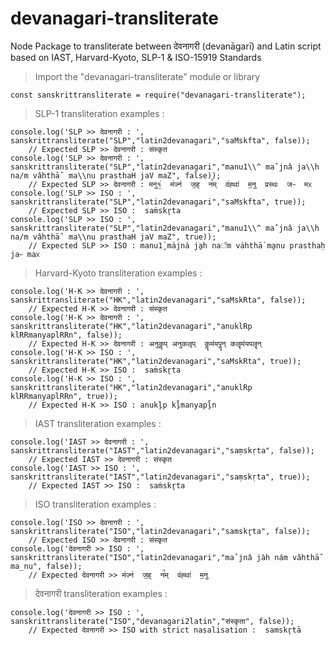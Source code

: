 # devanagari-transliterate
Node Package to transliterate between देवनागरी (devanāgarī) and Latin script based on IAST, Harvard-Kyoto, SLP-1 &amp; ISO-15919 Standards

> Import the "devanagari-transliterate" module or library
```
const sanskrittransliterate = require("devanagari-transliterate");
```

> SLP-1 transliteration examples :
```
console.log('SLP >> देवनागरी : ', sanskrittransliterate("SLP","latin2devanagari","saMskfta", false));  
    // Expected SLP >> देवनागरी : संस्कृत
console.log('SLP >> देवनागरी : ', sanskrittransliterate("SLP","latin2devanagari","manu1\\^ maˆjnâ ja\\h na/m vâhthāˆ ma\\nu prasthaH jaV maZ", false)); 
    // Expected SLP >> देवनागरी : मनु१॒॑  म॑ज्न॑  ज॒ह्  न꣫म्  व॑ह्था॑  म॒नु  प्रस्थः  जᳶ  मᳵ
console.log('SLP >> ISO : ', sanskrittransliterate("SLP","latin2devanagari","saMskfta", true)); 
    // Expected SLP >> ISO :  saṁskr̥ta
console.log('SLP >> ISO : ', sanskrittransliterate("SLP","latin2devanagari","manu1\\^ maˆjnâ ja\\h na/m vâhthāˆ ma\\nu prasthaH jaV maZ", true)); 
    // Expected SLP >> ISO : manu1̱̍ ma̍jna̍ ja̱h na꣫m va̍hthā̍ ma̱nu prasthaḥ jaᳶ maᳵ
```

> Harvard-Kyoto transliteration examples :
```
console.log('H-K >> देवनागरी : ', sanskrittransliterate("HK","latin2devanagari","saMskRta", false)); 
    // Expected H-K >> देवनागरी : संस्कृत
console.log('H-K >> देवनागरी : ', sanskrittransliterate("HK","latin2devanagari","anuklRp klRRmanyaplRRn", false)); 
    // Expected H-K >> देवनागरी : अनुकॢप् अनुकलृप्  कॣमंयपॣन् कलॄमंयपलॄन्
console.log('H-K >> ISO : ', sanskrittransliterate("HK","latin2devanagari","saMskRta", true)); 
    // Expected H-K >> ISO :  saṁskr̥ta
console.log('H-K >> ISO : ', sanskrittransliterate("HK","latin2devanagari","anuklRp klRRmanyaplRRn", true)); 
    // Expected H-K >> ISO : anukl̥p kl̥̄manyapl̥̄n
```

> IAST transliteration examples :
```
console.log('IAST >> देवनागरी : ', sanskrittransliterate("IAST","latin2devanagari","saṃskṛta", false));  
    // Expected IAST >> देवनागरी : संस्कृत
console.log('IAST >> ISO : ', sanskrittransliterate("IAST","latin2devanagari","saṃskṛta", true)); 
    // Expected IAST >> ISO :  saṁskr̥ta
```

> ISO transliteration examples :
```
console.log('ISO >> देवनागरी : ', sanskrittransliterate("ISO","latin2devanagari","samskr̥ta", false));  
    // Expected ISO >> देवनागरी : संस्कृत
console.log('देवनागरी >> ISO : ', sanskrittransliterate("ISO","latin2devanagari","maˆjnâ jàh nám vâhthāˆ ma̲nu", false)); 
    // Expected देवनागरी >> म॑ज्न॑  ज॒ह्  न꣫म्  व॑ह्था॑  म॒नु
```

> देवनागरी transliteration examples :
```
console.log('देवनागरी >> ISO : ', sanskrittransliterate("ISO","devanagari2latin","संस्कृता", false)); 
    // Expected देवनागरी >> ISO with strict nasalisation :  samskr̥tā

```
